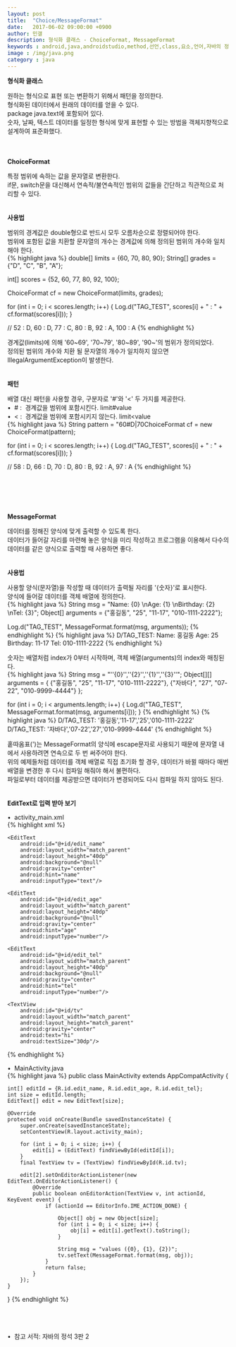 ```yaml
---
layout: post
title:  "Choice/MessageFormat"
date:   2017-06-02 09:00:00 +0900
author: 민갤
description: 형식화 클래스 - ChoiceFormat, MessageFormat
keywords : android,java,androidstudio,method,선언,class,요소,언어,자바의 정석,프로그래밍,형식화 클래스,java.text,ChoiceFormat,MessageFormat,형식화,패턴
image : /img/java.png
category : java
---
```

<div><strong class="h2">형식화 클래스</strong></div><p></p>
<div>원하는 형식으로 표현 또는 변환하기 위해서 패턴을 정의한다.</div>
<div>형식화된 데이터에서 원래의 데이터를 얻을 수 있다.</div>
<div><span class="red">package java.text</span>에 포함되어 있다.</div>
<div>숫자, 날짜, 텍스트 데이터를 일정한 형식에 맞게 표현할 수 있는 방법을 객체지향적으로 설계하여 표준화했다.</div>
<br>
<br>
<br>

<div><strong class="h2">ChoiceFormat</strong></div><p></p>
<div>특정 범위에 속하는 값을 문자열로 변환한다.</div>
<div>if문, switch문을 대신해서 연속적/불연속적인 범위의 값들을 간단하고 직관적으로 처리할 수 있다.</div>
<br>
<br>

<div><strong>사용법</strong></div><p></p>
<div>범위의 경계값은 double형으로 반드시 모두 오름차순으로 정렬되어야 한다.</div>
<div>범위에 포함된 값을 치환할 문자열의 개수는 경계값에 의해 정의된 범위의 개수와 일치해야 한다.</div>
{% highlight java %}
double[] limits = {60, 70, 80, 90};
String[] grades = {"D", "C", "B", "A"};

int[] scores = {52, 60, 77, 80, 92, 100};

ChoiceFormat cf = new ChoiceFormat(limits, grades);

for (int i = 0; i < scores.length; i++) {
    Log.d("TAG_TEST", scores[i] + " : " + cf.format(scores[i]));
}

// 52 : D, 60 : D, 77 : C, 80 : B, 92 : A, 100 : A
{% endhighlight %}<p></p>
<div>경계값(limits)에 의해 '60~69', '70~79', '80~89', '90~'의 범위가 정의되었다.</div>
<div>정의된 범위의 개수와 치환 될 문자열의 개수가 일치하지 않으면 IllegalArgumentException이 발생한다.</div>
<br>
<br>

<div><strong>패턴</strong></div><p></p>
<div>배열 대신 패턴을 사용할 경우,  구분자로 '#'와 '<' 두 가지를 제공한다.</div>
<div>&#149;&nbsp; # :&nbsp; 경계값을 범위에 포함시킨다. limit<span class="blue">#</span>value</div>
<div>&#149;&nbsp; < :&nbsp; 경계값을 범위에 포함시키지 않는다. limit<span class="blue">&#60;</span>value</div>
{% highlight java %}
String pattern = "60#D|70<C|80#B|90#A";
int[] scores = {58, 66, 70, 80, 92, 97};

ChoiceFormat cf = new ChoiceFormat(pattern);

for (int i = 0; i < scores.length; i++) {
    Log.d("TAG_TEST", scores[i] + " : " + cf.format(scores[i]));
}

// 58 : D, 66 : D, 70 : D, 80 : B, 92 : A, 97 : A
{% endhighlight %}<p></p>
<br>
<br>
<br>
<br>

<div><strong class="h2">MessageFormat</strong></div><p></p>
<div>데이터를 정해진 양식에 맞게 출력할 수 있도록 한다.</div>
<div>데이터가 들어갈 자리를 마련해 놓은 양식을 미리 작성하고 프로그램을 이용해서 다수의 데이터를 같은 양식으로 출력할 때 사용하면 좋다.</div>
<br>
<br>

<div><strong>사용법</strong></div><p></p>
<div>사용할 양식(문자열)을 작성할 때 데이터가 출력될 자리를 '{숫자}'로 표시한다.</div>
<div>양식에 들어갈 데이터를 객체 배열에 정의한다.</div>
{% highlight java %}
String msg = "Name: {0} \nAge: {1} \nBirthday: {2} \nTel: {3}";
Object[] arguments = {"홍길동", "25", "11-17", "010-1111-2222"};

Log.d("TAG_TEST", MessageFormat.format(msg, arguments));
{% endhighlight %}
{% highlight java %}
D/TAG_TEST: Name: 홍길동 
            Age: 25 
            Birthday: 11-17 
            Tel: 010-1111-2222
{% endhighlight %}<p></p>
<div>숫자는 배열처럼 index가 0부터 시작하며, 객체 배열(arguments)의 index와 매칭된다.</div>
{% highlight java %}
String msg = "''{0}'',''{2}'',''{1}'',''{3}''";
Object[][] arguments = {
        {"홍길동", "25", "11-17", "010-1111-2222"},
        {"자바다", "27", "07-22", "010-9999-4444"}
};

for (int i = 0; i < arguments.length; i++) {
    Log.d("TAG_TEST", MessageFormat.format(msg, arguments[i]));
}
{% endhighlight %}
{% highlight java %}
D/TAG_TEST: '홍길동','11-17','25','010-1111-2222'
D/TAG_TEST: '자바다','07-22','27','010-9999-4444'
{% endhighlight %}<p></p>
<div>홑따옴표(')는 MessageFormat의 양식에 escape문자로 사용되기 때문에 문자열 내에서 사용하려면 연속으로 두 번 써주어야 한다.</div>
<div>위의 예제들처럼 데이터를 객체 배열로 직접 초기화 할 경우, 데이터가 바뀔 때마다 매번 배열을 변경한 후 다시 컴파일 해줘야 해서 불편하다.</div>
<div>파일로부터 데이터를 제공받으면 데이터가 변경되어도 다시 컴파일 하지 않아도 된다.</div>
<br>
<br>

<div><strong>EditText로 입력 받아 보기</strong></div><p></p>
<div>&#149;&nbsp; activity_main.xml</div>
{% highlight xml %}
<?xml version="1.0" encoding="utf-8"?>
<LinearLayout
    ...
    android:orientation="vertical">

    <EditText
        android:id="@+id/edit_name"
        android:layout_width="match_parent"
        android:layout_height="40dp"
        android:background="@null"
        android:gravity="center"
        android:hint="name"
        android:inputType="text"/>

    <EditText
        android:id="@+id/edit_age"
        android:layout_width="match_parent"
        android:layout_height="40dp"
        android:background="@null"
        android:gravity="center"
        android:hint="age"
        android:inputType="number"/>

    <EditText
        android:id="@+id/edit_tel"
        android:layout_width="match_parent"
        android:layout_height="40dp"
        android:background="@null"
        android:gravity="center"
        android:hint="tel"
        android:inputType="number"/>

    <TextView
        android:id="@+id/tv"
        android:layout_width="match_parent"
        android:layout_height="match_parent"
        android:gravity="center"
        android:text="hi"
        android:textSize="30dp"/>

</LinearLayout>
{% endhighlight %}<p></p>
<div>&#149;&nbsp; MainActivity.java</div>
{% highlight java %}
public class MainActivity extends AppCompatActivity {

    int[] editId = {R.id.edit_name, R.id.edit_age, R.id.edit_tel};
    int size = editId.length;
    EditText[] edit = new EditText[size];

    @Override
    protected void onCreate(Bundle savedInstanceState) {
        super.onCreate(savedInstanceState);
        setContentView(R.layout.activity_main);

        for (int i = 0; i < size; i++) {
            edit[i] = (EditText) findViewById(editId[i]);
        }
        final TextView tv = (TextView) findViewById(R.id.tv);

        edit[2].setOnEditorActionListener(new EditText.OnEditorActionListener() {
            @Override
            public boolean onEditorAction(TextView v, int actionId, KeyEvent event) {
                if (actionId == EditorInfo.IME_ACTION_DONE) {

                    Object[] obj = new Object[size];
                    for (int i = 0; i < size; i++) {
                        obj[i] = edit[i].getText().toString();
                    }

                    String msg = "values ({0}, {1}, {2})";
                    tv.setText(MessageFormat.format(msg, obj));
                }
                return false;
            }
        });
    }
}
{% endhighlight %}<p></p>

<br>
<br>
<br>
&#149;&nbsp; 참고 서적: 자바의 정석 3판 2